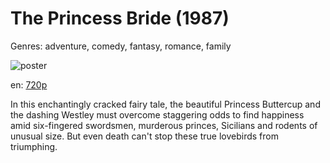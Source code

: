 # The Princess Bride (1987)

Genres: adventure, comedy, fantasy, romance, family

![poster](http://image.tmdb.org/t/p/w500/gpxjoE0yvRwIhFEJgNArtKtaN7S.jpg)

en:
  [720p](magnet:?xt=urn:btih:51EEB96A27D5E0911C046BA0E90B36B1C9EFB526&tr=udp://glotorrents.pw:6969/announce&tr=udp://tracker.opentrackr.org:1337/announce&tr=udp://torrent.gresille.org:80/announce&tr=udp://tracker.openbittorrent.com:80&tr=udp://tracker.coppersurfer.tk:6969&tr=udp://tracker.leechers-paradise.org:6969&tr=udp://p4p.arenabg.ch:1337&tr=udp://tracker.internetwarriors.net:1337)
  


In this enchantingly cracked fairy tale, the beautiful Princess Buttercup and the dashing Westley must overcome staggering odds to find happiness amid six-fingered swordsmen, murderous princes, Sicilians and rodents of unusual size. But even death can't stop these true lovebirds from triumphing.